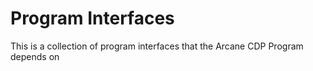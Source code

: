 # Program Interfaces

This is a collection of program interfaces that the Arcane CDP Program depends on